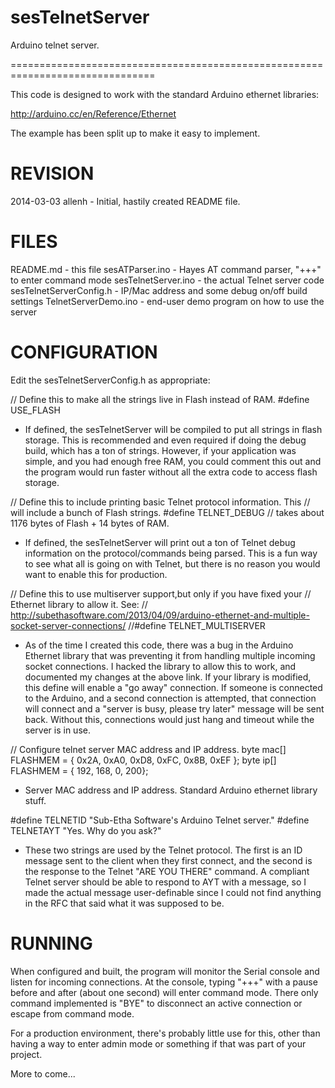 sesTelnetServer
===============

Arduino telnet server.

===============================================================================

This code is designed to work with the standard Arduino ethernet libraries:

http://arduino.cc/en/Reference/Ethernet

The example has been split up to make it easy to implement.

REVISION
========
2014-03-03 allenh - Initial, hastily created README file.

FILES
=====

README.md               - this file
sesATParser.ino         - Hayes AT command parser, "+++" to enter command mode
sesTelnetServer.ino     - the actual Telnet server code
sesTelnetServerConfig.h - IP/Mac address and some debug on/off build settings
TelnetServerDemo.ino    - end-user demo program on how to use the server

CONFIGURATION
=============

Edit the sesTelnetServerConfig.h as appropriate:

// Define this to make all the strings live in Flash instead of RAM.
#define USE_FLASH

* If defined, the sesTelnetServer will be compiled to put all strings in flash
  storage. This is recommended and even required if doing the debug build,
  which has a ton of strings. However, if your application was simple, and you
  had enough free RAM, you could comment this out and the program would run
  faster without all the extra code to access flash storage.
  
// Define this to include printing basic Telnet protocol information. This
// will include a bunch of Flash strings.
#define TELNET_DEBUG // takes about 1176 bytes of Flash + 14 bytes of RAM.

* If defined, the sesTelnetServer will print out a ton of Telnet debug
  information on the protocol/commands being parsed. This is a fun way to see
  what all is going on with Telnet, but there is no reason you would want to
  enable this for production.
  
// Define this to use multiserver support,but only if you have fixed your
// Ethernet library to allow it. See:
// http://subethasoftware.com/2013/04/09/arduino-ethernet-and-multiple-socket-server-connections/
//#define TELNET_MULTISERVER

* As of the time I created this code, there was a bug in the Arduino Ethernet
  library that was preventing it from handling multiple incoming socket
  connections. I hacked the library to allow this to work, and documented my
  changes at the above link. If your library is modified, this define will
  enable a "go away" connection. If someone is connected to the Arduino, and
  a second connection is attempted, that connection will connect and a
  "server is busy, please try later" message will be sent back. Without this,
  connections would just hang and timeout while the server is in use.
  
// Configure telnet server MAC address and IP address.
byte mac[] FLASHMEM = { 0x2A, 0xA0, 0xD8, 0xFC, 0x8B, 0xEF };
byte ip[] FLASHMEM  = { 192, 168, 0, 200};

* Server MAC address and IP address. Standard Arduino ethernet library stuff.

#define TELNETID  "Sub-Etha Software's Arduino Telnet server."
#define TELNETAYT "Yes. Why do you ask?"

* These two strings are used by the Telnet protocol. The first is an ID
  message sent to the client when they first connect, and the second is the
  response to the Telnet "ARE YOU THERE" command. A compliant Telnet server
  should be able to respond to AYT with a message, so I made the actual
  message user-definable since I could not find anything in the RFC that
  said what it was supposed to be.

RUNNING
=======
 
 When configured and built, the program will monitor the Serial console and
 listen for incoming connections. At the console, typing "+++" with a pause
 before and after (about one second) will enter command mode. There only
 command implemented is "BYE" to disconnect an active connection or escape
 from command mode.
 
 For a production environment, there's probably little use for this, other
 than having a way to enter admin mode or something if that was part of
 your project.
 
 More to come...
 